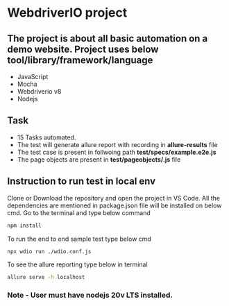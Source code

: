 # WebdriverIO project
## The project is about all basic automation on a demo website. Project uses below tool/library/framework/language
- JavaScript
- Mocha
- Webdriverio v8
- Nodejs
## Task
- 15 Tasks automated.
- The test will generate allure report with recording in  **allure-results** file
- The test case is present in follwoing path
**test/specs/example.e2e.js**
- The page objects are present in **test/pageobjects/.js** file


## Instruction to run test in local env

Clone or Download the repository and open the project in VS Code.
All the dependencies are mentioned in package.json file will be installed on below cmd.
Go to the terminal and type below command
```sh
npm install
```
To run the end to end sample test type below cmd
```sh
npx wdio run ./wdio.conf.js
```
To see the allure reporting type below in terminal
```sh
allure serve -h localhost
```
### Note - User must have nodejs 20v LTS installed.

